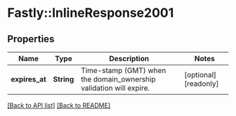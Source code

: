 # Fastly::InlineResponse2001

## Properties

| Name | Type | Description | Notes |
| ---- | ---- | ----------- | ----- |
| **expires_at** | **String** | Time-stamp (GMT) when the domain_ownership validation will expire. | [optional][readonly] |

[[Back to API list]](../../README.md#endpoints) [[Back to README]](../../README.md)

